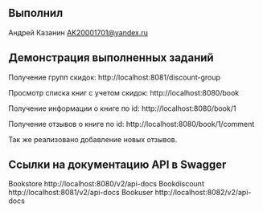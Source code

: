 ## Выполнил
Андрей Казанин
AK20001701@yandex.ru

## Демонстрация выполненных заданий
Получение групп скидок:
http://localhost:8081/discount-group

Просмотр списка книг с учетом скидок:
http://localhost:8080/book

Получение информации о книге по id:
http://localhost:8080/book/1

Получение отзывов о книге по id:
http://localhost:8080/book/1/comment

Так же реализовано добавление новых отзывов.

## Ссылки на документацию API в Swagger
Bookstore
http://localhost:8080/v2/api-docs
Bookdiscount
http://localhost:8081/v2/api-docs
Bookuser
http://localhost:8082/v2/api-docs



 
